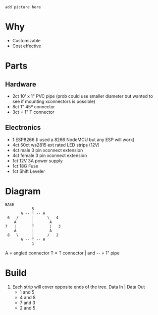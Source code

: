 `add picture here`

# Why
- Customizable
- Cost effective

# Parts
## Hardware
- 2ct 10' x 1" PVC pipe (prob could use smaller diameter but wanted to see if mounting xconnectors is possible)
- 8ct 1" 45º connector
- 3ct = 1" T connector

## Electronics
- 1 ESP8266 (I used a 8266 NodeMCU but any ESP will work)
- 4ct 50ct ws2815 ext rated LED strips (12V)
- 4ct male 3 pin xconnect extension
- 4ct female 3 pin xconnect extension
- 1ct 12V 3A power supply
- 1ct 18G Fuse
- 1ct Shift Leveler

# Diagram
```
BASE
            5
       A -- T -- A
 6   /      |      \   4
    A       |       A
7   |       T       |   3
    A       |       A
 8   \      |      /   2
       A -- T -- A
            1
```
A = angled connector
T = T connector
| and -- = 1" pipe

# Build
1. Each strip will cover opposite ends of the tree.
   Data In | Data Out
   - 1 and 5 
   - 4 and 8
   - 7 and 3
   - 2 and 5

